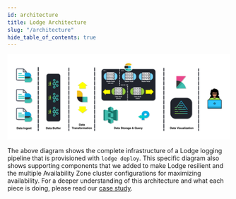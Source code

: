```yaml
---
id: architecture
title: Lodge Architecture
slug: "/architecture"
hide_table_of_contents: true
---
```


![Lodge Architecture](./assets/complete-infra.png)

The above diagram shows the complete infrastructure of a Lodge logging pipeline that is provisioned with `lodge deploy`. This specific diagram also shows supporting components that we added to make Lodge resilient and the multiple Availability Zone cluster configurations for maximizing availability. For a deeper understanding of this architecture and what each piece is doing, please read our [case study](https://lodge-logging.github.io). 
